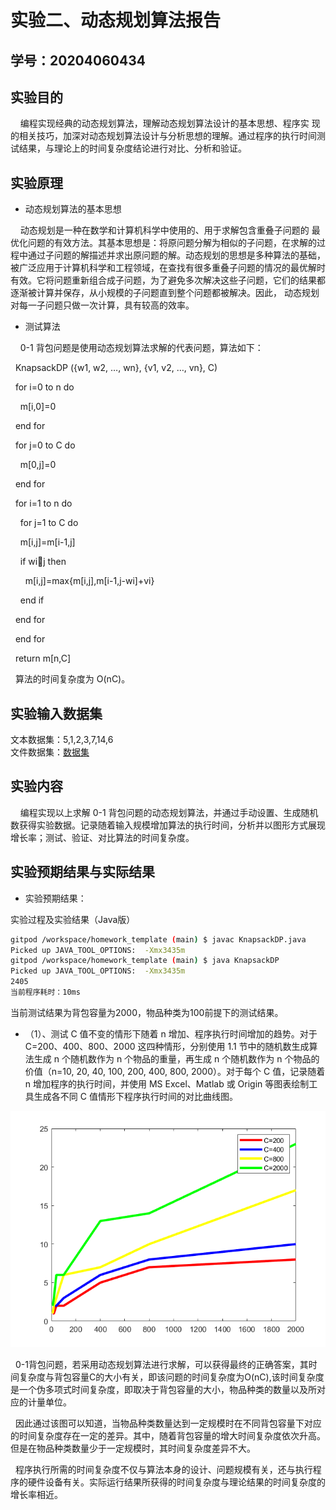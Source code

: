 # 实验二、动态规划算法报告

## 学号：20204060434

## 实验目的

&nbsp;&nbsp;&nbsp;&nbsp;编程实现经典的动态规划算法，理解动态规划算法设计的基本思想、程序实
现的相关技巧，加深对动态规划算法设计与分析思想的理解。通过程序的执行时间测试结果，与理论上的时间复杂度结论进行对比、分析和验证。

## 实验原理

+ 动态规划算法的基本思想
  
&nbsp;&nbsp;&nbsp;&nbsp;动态规划是一种在数学和计算机科学中使用的、用于求解包含重叠子问题的
最优化问题的有效方法。其基本思想是：将原问题分解为相似的子问题，在求解的过程中通过子问题的解描述并求出原问题的解。动态规划的思想是多种算法的基础，被广泛应用于计算机科学和工程领域，在查找有很多重叠子问题的情况的最优解时有效。它将问题重新组合成子问题，为了避免多次解决这些子问题，它们的结果都逐渐被计算并保存，从小规模的子问题直到整个问题都被解决。因此，
动态规划对每一子问题只做一次计算，具有较高的效率。

+ 测试算法
  
&nbsp;&nbsp;&nbsp;&nbsp;0-1 背包问题是使用动态规划算法求解的代表问题，算法如下：  

&nbsp;&nbsp;KnapsackDP ({w1, w2, …, wn}, {v1, v2, …, vn}, C)

&nbsp;&nbsp;for i=0 to n do

&nbsp;&nbsp;&nbsp;&nbsp;m[i,0]=0

&nbsp;&nbsp;end for

&nbsp;&nbsp;for j=0 to C do

&nbsp;&nbsp;&nbsp;&nbsp;m[0,j]=0

&nbsp;&nbsp;end for

&nbsp;&nbsp;for i=1 to n do

&nbsp;&nbsp;&nbsp;&nbsp;for j=1 to C do

&nbsp;&nbsp;&nbsp;&nbsp;m[i,j]=m[i-1,j]

&nbsp;&nbsp;&nbsp;&nbsp;if wij then

&nbsp;&nbsp;&nbsp;&nbsp;&nbsp;&nbsp;m[i,j]=max{m[i,j],m[i-1,j-wi]+vi}

&nbsp;&nbsp;&nbsp;&nbsp;end if

&nbsp;&nbsp;end for

&nbsp;&nbsp;end for

&nbsp;&nbsp;return m[n,C]

&nbsp;&nbsp;算法的时间复杂度为 O(nC)。

## 实验输入数据集

文本数据集：5,1,2,3,7,14,6  
文件数据集：[数据集](./data/list.txt)

## 实验内容

&nbsp;&nbsp;&nbsp;&nbsp;编程实现以上求解 0-1 背包问题的动态规划算法，并通过手动设置、生成随机数获得实验数据。记录随着输入规模增加算法的执行时间，分析并以图形方式展现增长率；测试、验证、对比算法的时间复杂度。

## 实验预期结果与实际结果

+ 实验预期结果：

实验过程及实验结果（Java版）

```bash
gitpod /workspace/homework_template (main) $ javac KnapsackDP.java 
Picked up JAVA_TOOL_OPTIONS:  -Xmx3435m
gitpod /workspace/homework_template (main) $ java KnapsackDP 
Picked up JAVA_TOOL_OPTIONS:  -Xmx3435m
2405
当前程序耗时：10ms
```
当前测试结果为背包容量为2000，物品种类为100前提下的测试结果。

+ （1）、测试 C 值不变的情形下随着 n 增加、程序执行时间增加的趋势。对于C=200、400、800、2000 这四种情形，分别使用 1.1 节中的随机数生成算法生成 n 个随机数作为 n 个物品的重量，再生成 n 个随机数作为 n 个物品的价值（n=10,
20, 40, 100, 200, 400, 800, 2000）。对于每个 C 值，记录随着 n 增加程序的执行时间，并使用 MS Excel、Matlab 或 Origin 等图表绘制工具生成各不同 C 值情形下程序执行时间的对比曲线图。

![动态规划算法执行时间折线图](动态规划算法执行时间折线图.png)

&nbsp;&nbsp;0-1背包问题，若采用动态规划算法进行求解，可以获得最终的正确答案，其时间复杂度与背包容量C的大小有关，即该问题的时间复杂度为O(nC),该时间复杂度是一个伪多项式时间复杂度，即取决于背包容量的大小，物品种类的数量以及所对应的计量单位。

&nbsp;&nbsp;因此通过该图可以知道，当物品种类数量达到一定规模时在不同背包容量下对应的时间复杂度存在一定的差异。其中，随着背包容量的增大时间复杂度依次升高。但是在物品种类数量少于一定规模时，其时间复杂度差异不大。

&nbsp;&nbsp;程序执行所需的时间复杂度不仅与算法本身的设计、问题规模有关，还与执行程序的硬件设备有关。实际运行结果所获得的时间复杂度与理论结果的时间复杂度的增长率相近。